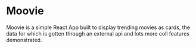 
# Moovie
Moovie is a simple React App built to display trending movies as cards, the data for which is gotten through an external api and lots more coll features demonstrated.
